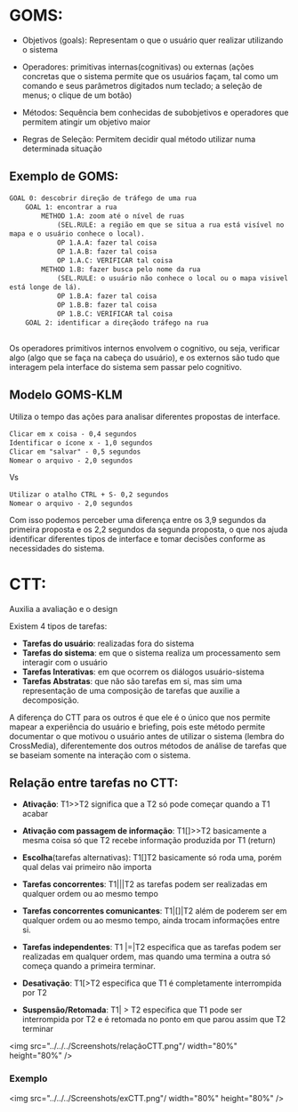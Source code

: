 # GOMS:

-  Objetivos (goals):  Representam o que o usuário quer realizar utilizando o sistema

- Operadores: primitivas internas(cognitivas) ou externas (ações concretas que o sistema  permite que os usuários façam, tal como um comando e seus parâmetros digitados num teclado; a seleção de menus; o clique de um botão)

- Métodos: Sequência bem conhecidas de subobjetivos e operadores que permitem atingir um objetivo maior

- Regras de Seleção: Permitem decidir qual método utilizar numa determinada situação

## Exemplo de GOMS:

```
GOAL 0: descobrir direção de tráfego de uma rua
	GOAL 1: encontrar a rua
		METHOD 1.A: zoom até o nível de ruas
			(SEL.RULE: a região em que se situa a rua está visível no mapa e o usuário conhece o local).
			OP 1.A.A: fazer tal coisa
			OP 1.A.B: fazer tal coisa
			OP 1.A.C: VERIFICAR tal coisa
		METHOD 1.B: fazer busca pelo nome da rua
			(SEL.RULE: o usuário não conhece o local ou o mapa visivel está longe de lá).
			OP 1.B.A: fazer tal coisa
			OP 1.B.B: fazer tal coisa
			OP 1.B.C: VERIFICAR tal coisa
	GOAL 2: identificar a direçãodo tráfego na rua
			
```


Os operadores primitivos internos envolvem o cognitivo, ou seja, verificar algo (algo que se faça na cabeça do usuário), e os externos são tudo que interagem pela interface do sistema sem passar pelo cognitivo.


## Modelo GOMS-KLM

Utiliza o tempo das ações para  analisar diferentes propostas de interface.

	Clicar em x coisa - 0,4 segundos
	Identificar o ícone x - 1,0 segundos
	Clicar em "salvar" - 0,5 segundos
	Nomear o arquivo - 2,0 segundos

Vs

	Utilizar o atalho CTRL + S- 0,2 segundos
	Nomear o arquivo - 2,0 segundos

Com isso podemos perceber uma diferença entre os 3,9 segundos da primeira proposta e os 2,2 segundos da segunda proposta, o que nos ajuda identificar diferentes tipos de interface e tomar decisões conforme as necessidades do sistema.

# CTT:

Auxilia a avaliação e o design

Existem 4 tipos de tarefas:

- **Tarefas do usuário**: realizadas fora do sistema
- **Tarefas do sistema**: em que o sistema realiza um processamento sem interagir com o usuário
- **Tarefas Interativas**: em que ocorrem os diálogos usuário-sistema
- **Tarefas Abstratas**: que não são tarefas em si, mas sim uma representação de uma composição de tarefas que auxilie a decomposição.

A diferença do CTT para os outros é que ele é o único que nos permite mapear a experiência do usuário e briefing, pois este método permite documentar o que motivou o usuário antes de utilizar o sistema (lembra do CrossMedia), diferentemente dos outros métodos de análise de tarefas que se baseiam somente na interação com o sistema.

## Relação entre tarefas no CTT:

- **Ativação**: T1>>T2 significa que a T2 só pode começar quando a T1 acabar

- **Ativação com passagem de informação**: T1\[]>>T2 basicamente a mesma coisa só que T2 recebe informação produzida por T1 (return)

- **Escolha**(tarefas alternativas): T1\[]T2 basicamente só roda uma, porém qual delas vai primeiro não importa

- **Tarefas concorrentes**: T1|||T2 as tarefas podem ser realizadas em qualquer ordem ou ao mesmo tempo

- **Tarefas concorrentes comunicantes**: T1|\[]|T2 além de poderem ser em qualquer ordem ou ao mesmo tempo, ainda trocam informações entre si.

- **Tarefas independentes**: T1 |=|T2 especifica que as tarefas podem ser realizadas em qualquer ordem, mas quando uma termina a outra só começa quando a primeira terminar.

- **Desativação**: T1\[>T2 especifica que T1 é completamente interrompida por T2

- **Suspensão/Retomada**: T1| > T2 especifica que T1 pode ser interrompida por T2 e é retomada no ponto em que parou assim que T2 terminar

<img src="../../../Screenshots/relaçãoCTT.png"/ width="80%" height="80%" />

### Exemplo
<img src="../../../Screenshots/exCTT.png"/ width="80%" height="80%" />